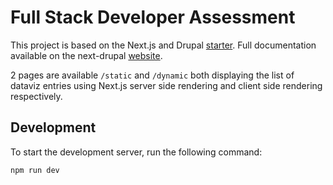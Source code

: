 # Full Stack Developer Assessment

This project is based on the Next.js and Drupal [starter](https://github.com/chapter-three/next-drupal-basic-starter).
Full documentation available on the next-drupal [website](https://next-drupal.org/).

2 pages are available `/static` and `/dynamic` both displaying the list of dataviz entries using Next.js server side rendering and client side rendering respectively.

## Development

To start the development server, run the following command:

```bash
npm run dev
```